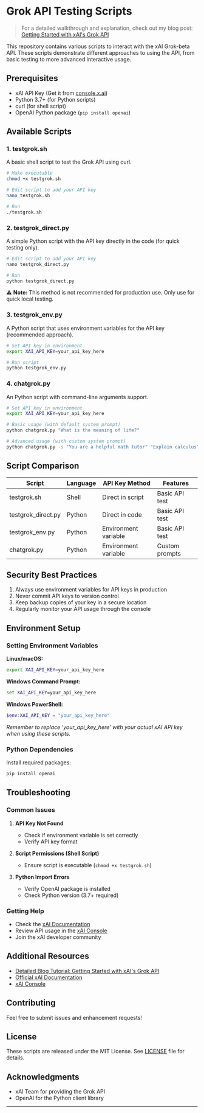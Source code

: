 # Grok API Testing Scripts

>  For a detailed walkthrough and explanation, check out my blog post: [Getting Started with xAI's Grok API](https://www.theaiobserver.com/how-to-claim-your-free-25-monthly-xai-api-credits-for-grok2-a-complete-guide/)

This repository contains various scripts to interact with the xAI Grok-beta API. These scripts demonstrate different approaches to using the API, from basic testing to more advanced interactive usage.

## Prerequisites

- xAI API Key (Get it from [console.x.ai](https://console.x.ai))
- Python 3.7+ (for Python scripts)
- curl (for shell script)
- OpenAI Python package (`pip install openai`)

## Available Scripts

### 1. testgrok.sh
A basic shell script to test the Grok API using curl.

```bash
# Make executable
chmod +x testgrok.sh

# Edit script to add your API key
nano testgrok.sh

# Run
./testgrok.sh
```

### 2. testgrok_direct.py
A simple Python script with the API key directly in the code (for quick testing only).

```python
# Edit script to add your API key
nano testgrok_direct.py

# Run
python testgrok_direct.py
```

:warning: **Note:** This method is not recommended for production use. Only use for quick local testing.

### 3. testgrok_env.py
A Python script that uses environment variables for the API key (recommended approach).

```bash
# Set API key in environment
export XAI_API_KEY=your_api_key_here

# Run script
python testgrok_env.py
```

### 4. chatgrok.py
An Python script with command-line arguments support.

```bash
# Set API key in environment
export XAI_API_KEY=your_api_key_here

# Basic usage (with default system prompt)
python chatgrok.py "What is the meaning of life?"

# Advanced usage (with custom system prompt)
python chatgrok.py -s "You are a helpful math tutor" "Explain calculus"
```

## Script Comparison

| Script | Language | API Key Method | Features |
|--------|----------|----------------|----------|
| testgrok.sh | Shell | Direct in script | Basic API test |
| testgrok_direct.py | Python | Direct in code | Basic API test |
| testgrok_env.py | Python | Environment variable | Basic API test |
| chatgrok.py | Python | Environment variable | Custom prompts |

## Security Best Practices

1. Always use environment variables for API keys in production
2. Never commit API keys to version control
3. Keep backup copies of your key in a secure location
4. Regularly monitor your API usage through the console

## Environment Setup

### Setting Environment Variables

**Linux/macOS:**
```bash
export XAI_API_KEY=your_api_key_here
```

**Windows Command Prompt:**
```cmd
set XAI_API_KEY=your_api_key_here
```

**Windows PowerShell:**
```powershell
$env:XAI_API_KEY = "your_api_key_here"
```
*Remember to replace 'your_api_key_here' with your actual xAI API key when using these scripts.*

### Python Dependencies

Install required packages:
```bash
pip install openai
```

## Troubleshooting

### Common Issues

1. **API Key Not Found**
   - Check if environment variable is set correctly
   - Verify API key format

2. **Script Permissions (Shell Script)**
   - Ensure script is executable (`chmod +x testgrok.sh`)

3. **Python Import Errors**
   - Verify OpenAI package is installed
   - Check Python version (3.7+ required)

### Getting Help

- Check the [xAI Documentation](https://console.x.ai/docs)
- Review API usage in the [xAI Console](https://console.x.ai)
- Join the xAI developer community

## Additional Resources

- [Detailed Blog Tutorial: Getting Started with xAI's Grok API](https://www.theaiobserver.com/how-to-claim-your-free-25-monthly-xai-api-credits-for-grok2-a-complete-guide/)
- [Official xAI Documentation](https://console.x.ai/docs)
- [xAI Console](https://console.x.ai)

## Contributing

Feel free to submit issues and enhancement requests!

## License

These scripts are released under the MIT License. See [LICENSE](LICENSE) file for details.

## Acknowledgments

- xAI Team for providing the Grok API
- OpenAI for the Python client library

---
